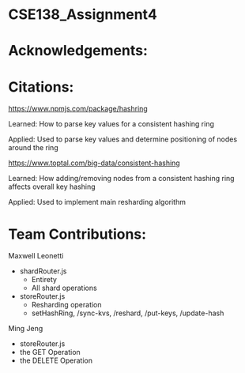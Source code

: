 # CSE138_Assignment4


# Acknowledgements:


# Citations:

https://www.npmjs.com/package/hashring

Learned: How to parse key values for a consistent hashing ring

Applied: Used to parse key values and determine positioning of nodes around the ring

https://www.toptal.com/big-data/consistent-hashing

Learned: How adding/removing nodes from a consistent hashing ring affects overall key hashing

Applied: Used to implement main resharding algorithm

# Team Contributions:

Maxwell Leonetti
- shardRouter.js
  - Entirety
  - All shard operations
- storeRouter.js
  - Resharding operation
  - setHashRing, /sync-kvs, /reshard, /put-keys, /update-hash

Ming Jeng
- storeRouter.js
- the GET Operation
- the DELETE Operation
